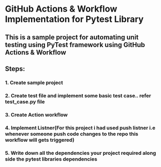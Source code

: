 # GitHub Actions & Workflow Implementation for Pytest Library

## This is a sample project for automating unit testing using PyTest framework using GitHub Actions & Workflow

## Steps:

### 1. Create sample project
### 2. Create test file and implement some basic test case.. refer test_case.py file
### 3. Create Action workflow
### 4. Implement Listner(For this project i had used push listner i.e whenever someone push code changes to the repo this workflow will gets triggered)
### 5. Write down all the dependencies your project required along side the pytest libraries dependencies
